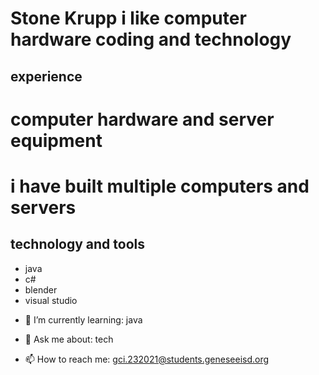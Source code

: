 # Stone Krupp i like computer hardware coding and technology

## experience

# computer hardware and server equipment
# i have built multiple computers and servers

## technology and tools
* java
* c#
* blender
* visual studio

- 🌱 I’m currently learning: java 

- 💬 Ask me about: tech

- 📫 How to reach me: gci.232021@students.geneseeisd.org

